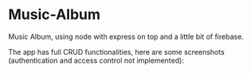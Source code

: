 # Music-Album
Music Album, using node with express on top and a little bit of firebase.

The app has full CRUD functionalities, here are some screenshots (authentication and access control not implemented):
